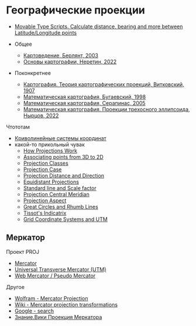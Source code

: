 # Географические проекции

- [Movable Type Scripts. Calculate distance, bearing and more between Latitude/Longitude points](https://www.movable-type.co.uk/scripts/latlong.html)

- Общее
  - [Картоведение, Берлянт, 2003](https://drive.google.com/file/d/1H_Iyj4pm7dW5zqj7oEELd3GXGtwitVKc/view?usp=sharing)
  - [Основы картографии, Неретин, 2022](https://drive.google.com/file/d/1K5g_KgIkuG6lIGrm1CYKdk-NkGmzLRcL/view?usp=drive_link)
- Поконкретнее
  - [Картография. Теория картографических проекций, Витковский, 1907](https://drive.google.com/file/d/1P3i9XM2Pr-VaGibFs8tQk2xtEVO9Eb9C/view?usp=drive_link)
  - [Математическая картография, Бугаевский, 1998](https://drive.google.com/file/d/1FESLPYbH5PxFZ-trkG_MvMXJm0YsWgSb/view?usp=drive_link)
  - [Математическая картография, Серапинас, 2005](https://drive.google.com/file/d/14sO_ylNtoTNdMP15LZfxcQGyfFRPcFnf/view?usp=drive_link)
  - [Математическая картография. Проекции трехосного эллипсоида, Нырцов, 2022](https://drive.google.com/file/d/1k5AZJZLo1-xoOWQ_OZjF3DbzU_2UbhMP/view?usp=drive_link)

Чтототам

- [Криволинейные системы координат](https://www.youtube.com/playlist?list=PLdupor3lULXiudVlEAySZ496n-EACyn-S)
- какой-то прикольный чувак
  - [How Projections Work](https://www.youtube.com/watch?v=QKtnMaOwlpg)
  - [Associating points from 3D to 2D](https://www.youtube.com/watch?v=YsjXqA1mbPk)
  - [Projection Classes](https://www.youtube.com/watch?v=D609GTESKBo)
  - [Projection Case](https://www.youtube.com/watch?v=TE6jx0JTDOQ)
  - [Projection Distance and Direction](https://www.youtube.com/watch?v=xksoitmLzHY)
  - [Equidistant Projections](https://www.youtube.com/watch?v=fWaMeqm0jRc)
  - [Standard line and Scale factor](https://www.youtube.com/watch?v=ycT0SqXUwD8)
  - [Projection Central Meridian](https://www.youtube.com/watch?v=ackcpahvW8I)
  - [Projection Aspect](https://www.youtube.com/watch?v=FWf4K8ZtBRk)
  - [Great Circles and Rhumb Lines](https://www.youtube.com/watch?v=TSbFVN4QbRs)
  - [Tissot's Indicatrix](https://www.youtube.com/watch?v=wEOFA1u3mdY)
  - [Grid Coordinate Systems and UTM](https://www.youtube.com/watch?v=Q7hWZQTAkRo)

## Меркатор

Проект PROJ

- [Mercator](https://proj.org/en/stable/operations/projections/merc.html#mathematical-definition)
- [Universal Transverse Mercator (UTM)](https://proj.org/en/stable/operations/projections/utm.html)
- [Web Mercator / Pseudo Mercator](https://proj.org/en/stable/operations/projections/webmerc.html#mathematical-definition)

Другое

- [Wolfram - Mercator Projection](https://mathworld.wolfram.com/MercatorProjection.html)
- [Wiki - Mercator projection transformations](https://en.wikipedia.org/wiki/Mercator_projection#Mercator_projection_transformations)
- [Google - search](https://www.google.com/search?q=formula+of+mercator+projection)
- [Знание.Вики Проекция Меркатора](https://znanierussia.ru/articles/%D0%9F%D1%80%D0%BE%D0%B5%D0%BA%D1%86%D0%B8%D1%8F_%D0%9C%D0%B5%D1%80%D0%BA%D0%B0%D1%82%D0%BE%D1%80%D0%B0)
